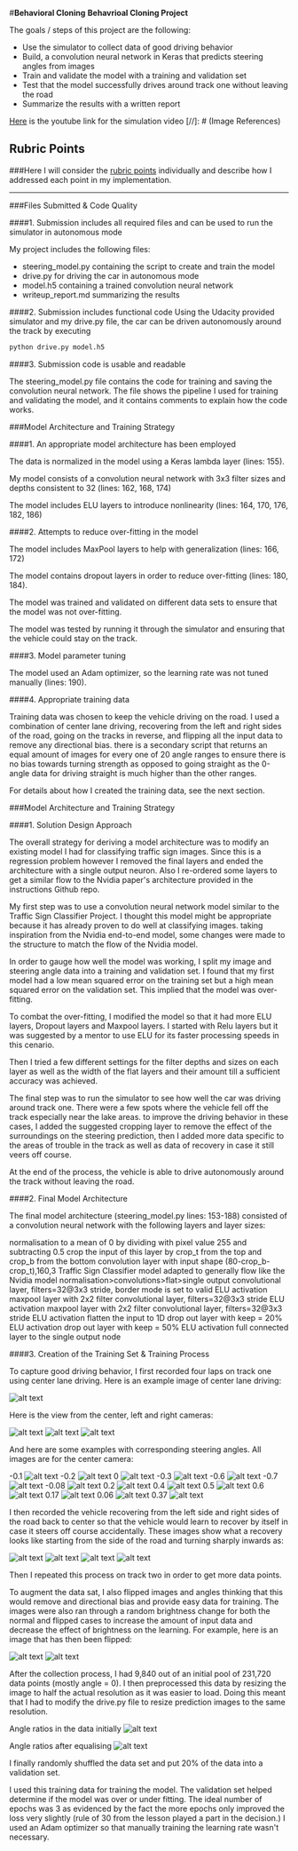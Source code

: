 #**Behavioral Cloning**
**Behavrioal Cloning Project**

The goals / steps of this project are the following:
* Use the simulator to collect data of good driving behavior
* Build, a convolution neural network in Keras that predicts steering angles from images
* Train and validate the model with a training and validation set
* Test that the model successfully drives around track one without leaving the road
* Summarize the results with a written report

[Here](https://youtu.be/VgO0fogOF3M) is the youtube link for the simulation video 
[//]: # (Image References)

[image1]: ./examples/center_2017_02_12_19_28_54_611.jpg "Model Visualization"
[image2]: ./examples/center_2017_02_12_19_28_13_724.jpg "Recovery Image"
[image3]: ./examples/center_2017_02_12_19_28_44_633.jpg "Recovery Image"
[image4]: ./examples/left_2017_02_12_19_28_14_506.jpg "Recovery Image"
[image5]: ./examples/center_2017_02_12_19_28_54_611.jpg "Normal Image"
[image6]: ./examples/center_2017_02_12_19_28_54_611_flip.jpg "Flipped Image"
[image7]: ./examples/recovery.gif "Recovery gif"
[image8]: ./examples/-0.1_steering.jpg "steering example Image"
[image9]: ./examples/-0.2_steering.jpg "steering example Image"
[image10]: ./examples/0_steering.jpg "steering example Image"
[image11]: ./examples/-0.3_steering.jpg "steering example Image"
[image12]: ./examples/-0.6_steering.jpg "steering example Image"
[image13]: ./examples/-0.7_steering.jpg "steering example Image"
[image14]: ./examples/-0.08_steering.jpg "steering example Image"
[image15]: ./examples/0.2_steering.jpg "steering example Image"
[image16]: ./examples/0.4_steering.jpg "steering example Image"
[image17]: ./examples/0.5_steering.jpg "steering example Image"
[image18]: ./examples/0.6_steering.jpg "steering example Image"
[image19]: ./examples/0.17_steering.jpg "steering example Image"
[image20]: ./examples/0.06_steering.jpg "steering example Image"
[image21]: ./examples/0.37_steering.jpg "steering example Image"
[image22]: ./examples/figure_1.png "intial plot Image"
[image23]: ./examples/figure_2.png "equalised plot Image"
[image24]: ./examples/image_center.jpg "center camera Image"
[image25]: ./examples/image_left.jpg "left camera Image"
[image26]: ./examples/image_right.jpg "right camera plot Image"

## Rubric Points
###Here I will consider the [rubric points](https://review.udacity.com/#!/rubrics/432/view) individually and describe how I addressed each point in my implementation.  

---
###Files Submitted & Code Quality

####1. Submission includes all required files and can be used to run the simulator in autonomous mode

My project includes the following files:
* steering_model.py containing the script to create and train the model
* drive.py for driving the car in autonomous mode
* model.h5 containing a trained convolution neural network
* writeup_report.md summarizing the results

####2. Submission includes functional code
Using the Udacity provided simulator and my drive.py file, the car can be driven autonomously around the track by executing
```sh
python drive.py model.h5
```

####3. Submission code is usable and readable

The steering_model.py file contains the code for training and saving the convolution neural network. The file shows the pipeline I used for training and validating the model, and it contains comments to explain how the code works.

###Model Architecture and Training Strategy

####1. An appropriate model architecture has been employed

The data is normalized in the model using a Keras lambda layer (lines: 155).

My model consists of a convolution neural network with 3x3 filter sizes and depths consistent to 32 (lines: 162, 168, 174)

The model includes ELU layers to introduce nonlinearity (lines: 164, 170, 176, 182, 186)

####2. Attempts to reduce over-fitting in the model

The model includes MaxPool layers to help with generalization (lines: 166, 172)

The model contains dropout layers in order to reduce over-fitting (lines: 180, 184).

The model was trained and validated on different data sets to ensure that the model was not over-fitting.

The model was tested by running it through the simulator and ensuring that the vehicle could stay on the track.

####3. Model parameter tuning

The model used an Adam optimizer, so the learning rate was not tuned manually (lines: 190).

####4. Appropriate training data

Training data was chosen to keep the vehicle driving on the road. I used a combination of center lane driving, recovering from the left and right sides of the road, going on the tracks in reverse, and flipping all the input data to remove any directional bias. there is a secondary script that returns an equal amount of images for every one of 20 angle ranges to ensure there is no bias towards turning strength as opposed to going straight as the 0-angle data for driving straight is much higher than the other ranges.

For details about how I created the training data, see the next section.

###Model Architecture and Training Strategy

####1. Solution Design Approach

The overall strategy for deriving a model architecture was to modify an existing model I had for classifying traffic sign images. Since this is a regression problem however I removed the final layers and ended the architecture with a single output neuron. Also I re-ordered some layers to get a similar flow to the Nvidia paper's architecture provided in the instructions Github repo.

My first step was to use a convolution neural network model similar to the Traffic Sign Classifier Project. I thought this model might be appropriate because it has already proven to do well at classifying images. taking inspiration from the Nvidia end-to-end model, some changes were made to the structure to match the flow of the Nvidia model.

In order to gauge how well the model was working, I split my image and steering angle data into a training and validation set. I found that my first model had a low mean squared error on the training set but a high mean squared error on the validation set. This implied that the model was over-fitting.

To combat the over-fitting, I modified the model so that it had more ELU layers, Dropout layers and Maxpool layers. I started with Relu layers but it was suggested by a mentor to use ELU for its faster processing speeds in this cenario.

Then I tried a few different settings for the filter depths and sizes on each layer as well as the width of the flat layers and their amount till a sufficient accuracy was achieved.

The final step was to run the simulator to see how well the car was driving around track one. There were a few spots where the vehicle fell off the track especially near the lake areas. to improve the driving behavior in these cases, I added the suggested cropping layer to remove the effect of the surroundings on the steering prediction, then I added more data specific to the areas of trouble in the track as well as data of recovery in case it still veers off course.

At the end of the process, the vehicle is able to drive autonomously around the track without leaving the road.

####2. Final Model Architecture

The final model architecture (steering_model.py lines: 153-188) consisted of a convolution neural network with the following layers and layer sizes:

normalisation to a mean of 0 by dividing with pixel value 255 and subtracting 0.5
crop the input of this layer by crop_t from the top and crop_b from the bottom
convolution layer with input shape (80-crop_b-crop_t),160,3
Traffic Sign Classifier model adapted to generally flow like the Nvidia model
normalisation>convolutions>flat>single output
convolutional layer, filters=32@3x3 stride, border mode is set to valid
ELU activation
maxpool layer with 2x2 filter
convolutional layer, filters=32@3x3 stride
ELU activation
maxpool layer with 2x2 filter
convolutional layer, filters=32@3x3 stride
ELU activation
flatten the input to 1D
drop out layer with keep = 20%
ELU activation
drop out layer with keep = 50%
ELU activation
full connected layer to the single output node

####3. Creation of the Training Set & Training Process

To capture good driving behavior, I first recorded four laps on track one using center lane driving. Here is an example image of center lane driving:

![alt text][image5]

Here is the view from the center, left and right cameras:

![alt text][image8]
![alt text][image8]
![alt text][image8]

And here are some examples with corresponding steering angles. All images are for the center camera:

-0.1
![alt text][image8]
-0.2
![alt text][image9]
0
![alt text][image10]
-0.3
![alt text][image11]
-0.6
![alt text][image12]
-0.7
![alt text][image13]
-0.08
![alt text][image14]
0.2
![alt text][image15]
0.4
![alt text][image16]
0.5
![alt text][image17]
0.6
![alt text][image18]
0.17
![alt text][image19]
0.06
![alt text][image20]
0.37
![alt text][image21]

I then recorded the vehicle recovering from the left side and right sides of the road back to center so that the vehicle would learn to recover by itself in case it steers off course accidentally. These images show what a recovery looks like starting from the side of the road and turning sharply inwards as:

![alt text][image2]
![alt text][image3]
![alt text][image4]
![alt text][image7]

Then I repeated this process on track two in order to get more data points.

To augment the data sat, I also flipped images and angles thinking that this would remove and directional bias and provide easy data for training. The images were also ran through a random brightness change for both the normal and flipped cases to increase the amount of input data and decrease the effect of brightness on the learning. For example, here is an image that has then been flipped:

![alt text][image5]
![alt text][image6]

After the collection process, I had 9,840 out of an initial pool of 231,720 data points (mostly angle = 0). I then preprocessed this data by resizing the image to half the actual resolution as it was easier to load. Doing this meant that I had to modify the drive.py file to resize prediction images to the same resolution.

Angle ratios in the data initially
![alt text][image22]

Angle ratios after equalising
![alt text][image23]

I finally randomly shuffled the data set and put 20% of the data into a validation set.

I used this training data for training the model. The validation set helped determine if the model was over or under fitting. The ideal number of epochs was 3 as evidenced by the fact the more epochs only improved the loss very slightly (rule of 30 from the lesson played a part in the decision.) I used an Adam optimizer so that manually training the learning rate wasn't necessary.
